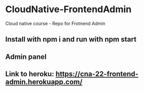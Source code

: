 # CloudNative-FrontendAdmin
Cloud native course - Repo for Frotnend Admin

## Install with npm i and run with npm start
## Admin panel 

##  Link to heroku: https://cna-22-frontend-admin.herokuapp.com/

